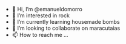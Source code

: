 - 👋 Hi, I’m @emanueldomorro
- 👀 I’m interested in rock 
- 🌱 I’m currently learning housemade bombs
- 💞️ I’m looking to collaborate on maracutaias
- 📫 How to reach me ...

<!---
emanueldomorro/emanueldomorro is a ✨ special ✨ repository because its `README.md` (this file) appears on your GitHub profile.
You can click the Preview link to take a look at your changes.
--->
